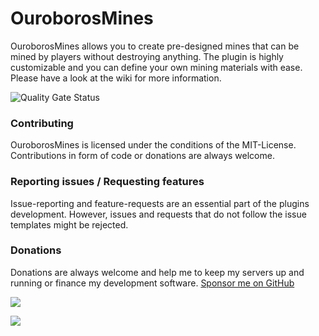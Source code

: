 # OuroborosMines
OuroborosMines allows you to create pre-designed mines that can be mined by players without destroying anything.
The plugin is highly customizable and you can define your own mining materials with ease. Please have a look at the wiki for more information.

![Quality Gate Status](https://sonar.th3shadowbroker.dev/api/project_badges/measure?project=dev.th3shadowbroker.spigot%3AOuroborosMines&metric=alert_status)

### Contributing
OuroborosMines is licensed under the conditions of the MIT-License. Contributions in form of code or donations are always welcome.

### Reporting issues / Requesting features
Issue-reporting and feature-requests are an essential part of the plugins development. However, issues and requests that do not follow the issue templates might be rejected.

### Donations
Donations are always welcome and help me to keep my servers up and running or finance my development software.
[Sponsor me on GitHub](https://github.com/sponsors/Th3Shadowbroker)

[![](https://c5.patreon.com/external/logo/become_a_patron_button.png)](https://patreon.com/m4taiori)

[![](https://www.ko-fi.com/img/githubbutton_sm.svg)](https://ko-fi.com/O4O112IMF)
